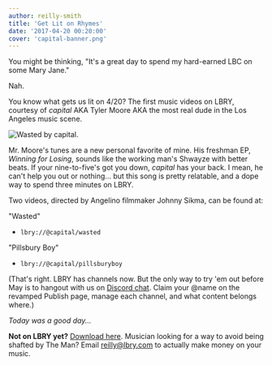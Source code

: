 ```yaml
---
author: reilly-smith
title: 'Get Lit on Rhymes'
date: '2017-04-20 00:20:00'
cover: 'capital-banner.png'
---
```


You might be thinking, "It's a great day to spend my hard-earned LBC on some Mary Jane."

Nah.

You know what gets us lit on 4/20? The first music videos on LBRY, courtesy of *capital* AKA Tyler Moore AKA the most real dude in the Los Angeles music scene.

![Wasted by capital.](/img/news/capital-inline.png)

Mr. Moore's tunes are a new personal favorite of mine. His freshman EP, *Winning for Losing*, sounds like the working man's Shwayze with better beats. If your nine-to-five's got you down, *capital* has your back. I mean, he can't help you out or nothing... but this song is pretty relatable, and a dope way to spend three minutes on LBRY.

Two videos, directed by Angelino filmmaker Johnny Sikma, can be found at:

"Wasted"
- `lbry://@capital/wasted`

"Pillsbury Boy"
- `lbry://@capital/pillsburyboy`

(That's right. LBRY has channels now. But the only way to try 'em out before May is to hangout with us on [Discord chat](http://chat.lbry.com). Claim your @name on the revamped Publish page, manage each channel, and what content belongs where.)

*Today was a good day...*

**Not on LBRY yet?** [Download here](/get). Musician looking for a way to avoid being shafted by The Man? Email [reilly@lbry.com](mailto:reilly@lbry.com) to actually make money on your music.
